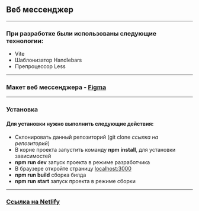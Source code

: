 ## Веб мессенджер

---

### При разработке были использованы следующие технологии:

- Vite
- Шаблонизатор Handlebars
- Препроцессор Less

---

### Макет веб мессенджера - [Figma](https://www.figma.com/design/nQd8AZRwSvq3ykmQsQ8euM/Messanger-(Community)?node-id=0-1&t=CCL9PUHjO5FaLwJF-0)

---

### Установка

#### Для установки нужно выполнить следующие действия:

- Склонировать данный репозиторий (git clone *ссылка на репозиторий*)
- В корне проекта запустить команду **npm install**, для установки зависимостей
- **npm run dev** запуск проекта в режиме разработчика
- В браузере откройте страницу [localhost:3000](localhost:3000)
- **npm run build** сборка билда
- **npm run start** запуск проекта в режиме сборки

---

### [Ссылка на Netlify](https://legendary-cat-a62c0e.netlify.app/main-page)
